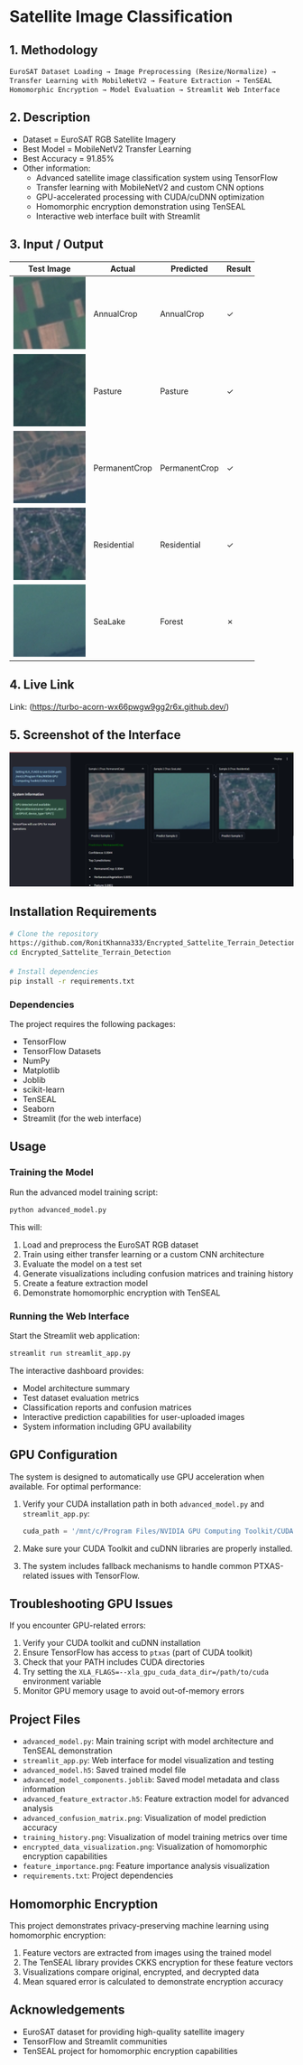 # Satellite Image Classification

## 1. Methodology
```
EuroSAT Dataset Loading → Image Preprocessing (Resize/Normalize) → Transfer Learning with MobileNetV2 → Feature Extraction → TenSEAL Homomorphic Encryption → Model Evaluation → Streamlit Web Interface
```

## 2. Description
* Dataset = EuroSAT RGB Satellite Imagery
* Best Model = MobileNetV2 Transfer Learning
* Best Accuracy = 91.85%
* Other information:
  * Advanced satellite image classification system using TensorFlow
  * Transfer learning with MobileNetV2 and custom CNN options
  * GPU-accelerated processing with CUDA/cuDNN optimization
  * Homomorphic encryption demonstration using TenSEAL
  * Interactive web interface built with Streamlit

## 3. Input / Output
| Test Image | Actual | Predicted | Result |
|------------|--------|-----------|--------|
| ![Image](annualcrop.jpg) | AnnualCrop | AnnualCrop | ✓ |
| ![Image](pasture.jpg) | Pasture | Pasture | ✓ |
| ![Image](permacrop.jpg) | PermanentCrop | PermanentCrop | ✓ |
| ![Image](residential.jpg) | Residential | Residential | ✓ |
| ![Image](sealake.jpg) | SeaLake | Forest | ✗ |

## 4. Live Link
Link: (https://turbo-acorn-wx66pwgw9gg2r6x.github.dev/)

## 5. Screenshot of the Interface
![Interface Screenshot](image.png)

## Installation Requirements
```bash
# Clone the repository
https://github.com/RonitKhanna333/Encrypted_Sattelite_Terrain_Detectione.git
cd Encrypted_Sattelite_Terrain_Detection

# Install dependencies
pip install -r requirements.txt
```

### Dependencies

The project requires the following packages:
- TensorFlow
- TensorFlow Datasets
- NumPy
- Matplotlib
- Joblib
- scikit-learn
- TenSEAL
- Seaborn
- Streamlit (for the web interface)

## Usage

### Training the Model

Run the advanced model training script:

```bash
python advanced_model.py
```

This will:
1. Load and preprocess the EuroSAT RGB dataset
2. Train using either transfer learning or a custom CNN architecture
3. Evaluate the model on a test set
4. Generate visualizations including confusion matrices and training history
5. Create a feature extraction model
6. Demonstrate homomorphic encryption with TenSEAL

### Running the Web Interface

Start the Streamlit web application:

```bash
streamlit run streamlit_app.py
```

The interactive dashboard provides:
- Model architecture summary
- Test dataset evaluation metrics
- Classification reports and confusion matrices
- Interactive prediction capabilities for user-uploaded images
- System information including GPU availability

## GPU Configuration

The system is designed to automatically use GPU acceleration when available. For optimal performance:

1. Verify your CUDA installation path in both `advanced_model.py` and `streamlit_app.py`:
   ```python
   cuda_path = '/mnt/c/Program Files/NVIDIA GPU Computing Toolkit/CUDA/v12.6'  # <-- VERIFY THIS PATH
   ```

2. Make sure your CUDA Toolkit and cuDNN libraries are properly installed.

3. The system includes fallback mechanisms to handle common PTXAS-related issues with TensorFlow.

## Troubleshooting GPU Issues

If you encounter GPU-related errors:
1. Verify your CUDA toolkit and cuDNN installation
2. Ensure TensorFlow has access to `ptxas` (part of CUDA toolkit)
3. Check that your PATH includes CUDA directories
4. Try setting the `XLA_FLAGS=--xla_gpu_cuda_data_dir=/path/to/cuda` environment variable
5. Monitor GPU memory usage to avoid out-of-memory errors

## Project Files

- `advanced_model.py`: Main training script with model architecture and TenSEAL demonstration
- `streamlit_app.py`: Web interface for model visualization and testing
- `advanced_model.h5`: Saved trained model file
- `advanced_model_components.joblib`: Saved model metadata and class information
- `advanced_feature_extractor.h5`: Feature extraction model for advanced analysis
- `advanced_confusion_matrix.png`: Visualization of model prediction accuracy
- `training_history.png`: Visualization of model training metrics over time
- `encrypted_data_visualization.png`: Visualization of homomorphic encryption capabilities
- `feature_importance.png`: Feature importance analysis visualization
- `requirements.txt`: Project dependencies

## Homomorphic Encryption

This project demonstrates privacy-preserving machine learning using homomorphic encryption:

1. Feature vectors are extracted from images using the trained model
2. The TenSEAL library provides CKKS encryption for these feature vectors
3. Visualizations compare original, encrypted, and decrypted data
4. Mean squared error is calculated to demonstrate encryption accuracy

## Acknowledgements

- EuroSAT dataset for providing high-quality satellite imagery
- TensorFlow and Streamlit communities
- TenSEAL project for homomorphic encryption capabilities
